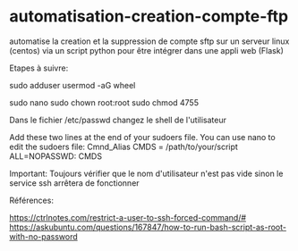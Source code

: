 # automatisation-creation-compte-ftp
automatise la creation et la suppression de compte sftp sur un serveur linux (centos) via un script python pour être intégrer dans une appli web (Flask)


Etapes à suivre:

sudo adduser <username>
usermod -aG wheel <username>

sudo nano <my script>
sudo chown root:root <my script>
sudo chmod 4755 <my script>

Dans le fichier /etc/passwd changez le shell de l'utilisateur <username>

Add these two lines at the end of your sudoers file. You can use nano to edit the sudoers file:
	Cmnd_Alias        CMDS = /path/to/your/script
	<username>  ALL=NOPASSWD: CMDS

Important: Toujours vérifier que le nom d'utilisateur n'est pas vide sinon le service ssh arrêtera de fonctionner

Références:

https://ctrlnotes.com/restrict-a-user-to-ssh-forced-command/#
https://askubuntu.com/questions/167847/how-to-run-bash-script-as-root-with-no-password
